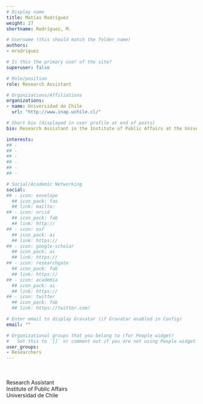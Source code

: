 ```yaml
---
# Display name
title: Matías Rodríguez
weight: 27
shortname: Rodríguez, M.

# Username (this should match the folder name)
authors:
- mrodriguez

# Is this the primary user of the site?
superuser: false

# Role/position
role: Research Assistant

# Organizations/Affiliations
organizations:
- name: Universidad de Chile
  url: "http://www.inap.uchile.cl/"

# Short bio (displayed in user profile at end of posts)
bio: Research Assistant in the Institute of Public Affairs at the Universidad de Chile.

interests:
## -
## -
## -
## -
## -
## -

# Social/Academic Networking
social:
## - icon: envelope
  ## icon_pack: fas
  ## link: mailto:
## - icon: orcid
  ## icon_pack: fab
  ## link: http://
## - icon: osf
  ## icon_pack: ai
  ## link: https://
## - icon: google-scholar
  ## icon_pack: ai
  ## link: https://
## - icon: researchgate
  ## icon_pack: fab
  ## link: https://
## - icon: academia
  ## icon_pack: ai
  ## link: https://
## - icon: twitter
  ## icon_pack: fab
  ## link: https://twitter.com/

# Enter email to display Gravatar (if Gravatar enabled in Config)
email: ""

# Organizational groups that you belong to (for People widget)
#   Set this to `[]` or comment out if you are not using People widget.
user_groups:
- Researchers
---
```


\
\
Research Assistant \
Institute of Public Affairs \
Universidad de Chile

